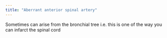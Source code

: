 ```yaml
---
title: "Aberrant anterior spinal artery"
---
```

Sometimes can arise from the bronchial tree i.e. this is one of the way you can infarct the spinal cord

